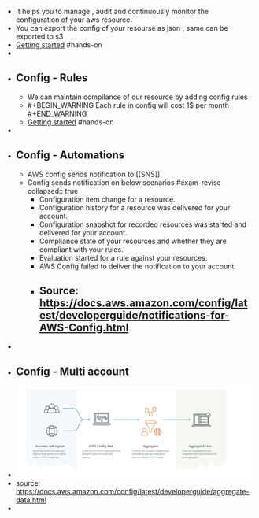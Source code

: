 - It helps you to manage , audit and continuously monitor the configuration of your aws resource.
- You can export the config of your resourse as json , same can be exported to s3
- [Getting started](https://docs.aws.amazon.com/config/latest/developerguide/gs-console.html) #hands-on
-
- ## Config - Rules
	- We can maintain compilance of our resource by adding config rules
	- #+BEGIN_WARNING
	  Each rule in config will cost 1$ per month
	  #+END_WARNING
	- [Getting started](https://docs.aws.amazon.com/config/latest/developerguide/evaluate-config.html) #hands-on
-
- ## Config - Automations
	- AWS config sends notification to [[SNS]]
	- Config sends notification on below scenarios #exam-revise
	  collapsed:: true
		- Configuration item change for a resource.
		- Configuration history for a resource was delivered for your account.
		- Configuration snapshot for recorded resources was started and delivered for your account.
		- Compliance state of your resources and whether they are compliant with your rules.
		- Evaluation started for a rule against your resources.
		- AWS Config failed to deliver the notification to your account.
		- Source: https://docs.aws.amazon.com/config/latest/developerguide/notifications-for-AWS-Config.html
			-
-
- ## Config -  Multi account
- ![image.png](../assets/image_1650998437582_0.png)
- source: https://docs.aws.amazon.com/config/latest/developerguide/aggregate-data.html
-